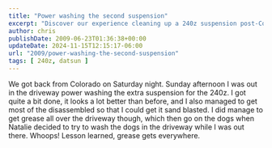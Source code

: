 ```yaml
---
title: "Power washing the second suspension"
excerpt: "Discover our experience cleaning up a 240z suspension post-Colorado trip. Watch out for unexpected grease, it gets everywhere!"
author: chris
publishDate: 2009-06-23T01:36:38+00:00
updateDate: 2024-11-15T12:15:17-06:00
url: "2009/power-washing-the-second-suspension"
tags: [ 240z, datsun ]
---
```


We got back from Colorado on Saturday night. Sunday afternoon I was out in the driveway power washing the extra suspension for the 240z. I got quite a bit done, it looks a lot better than before, and I also managed to get most of the disassembled so that I could get it sand blasted. I did manage to get grease all over the driveway though, which then go on the dogs when Natalie decided to try to wash the dogs in the driveway while I was out there. Whoops! Lesson learned, grease gets everywhere.

